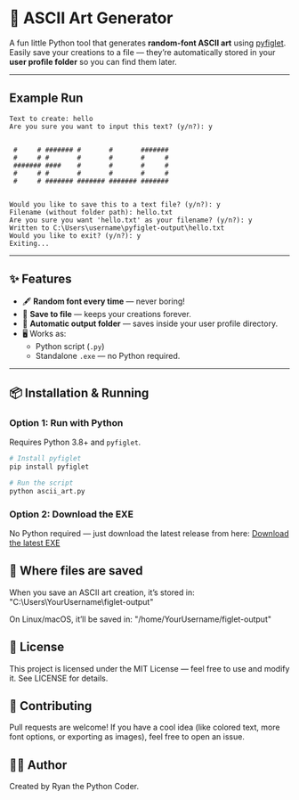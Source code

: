 # 🎨 ASCII Art Generator

A fun little Python tool that generates **random-font ASCII art** using [pyfiglet](https://pypi.org/project/pyfiglet/).  
Easily save your creations to a file — they’re automatically stored in your **user profile folder** so you can find them later.

---

## Example Run
```
Text to create: hello
Are you sure you want to input this text? (y/n?): y


 #     # ####### #       #       #######
 #     # #       #       #       #     #
 ####### ####    #       #       #     #
 #     # #       #       #       #     #
 #     # ####### ####### ####### #######


Would you like to save this to a text file? (y/n?): y
Filename (without folder path): hello.txt
Are you sure you want 'hello.txt' as your filename? (y/n?): y
Written to C:\Users\username\pyfiglet-output\hello.txt
Would you like to exit? (y/n?): y
Exiting...
```

---

## ✨ Features

- 🖋 **Random font every time** — never boring!
- 💾 **Save to file** — keeps your creations forever.
- 📂 **Automatic output folder** — saves inside your user profile directory.
- 🖥 Works as:
  - Python script (`.py`)
  - Standalone `.exe` — no Python required.

---

## 📦 Installation & Running

### Option 1: Run with Python
Requires Python 3.8+ and `pyfiglet`.

```bash
# Install pyfiglet
pip install pyfiglet

# Run the script
python ascii_art.py
```
### Option 2: Download the EXE
No Python required — just download the latest release from here:
[Download the latest EXE](https://github.com/Ryan-the-python-coder/ascii-text-gen/releases)

## 📂 Where files are saved
When you save an ASCII art creation, it’s stored in:
"C:\Users\YourUsername\figlet-output"

On Linux/macOS, it’ll be saved in:
"/home/YourUsername/figlet-output"

## 📜 License
This project is licensed under the MIT License — feel free to use and modify it.
See LICENSE for details.

## 🤝 Contributing
Pull requests are welcome!
If you have a cool idea (like colored text, more font options, or exporting as images), feel free to open an issue.

## 🧑‍💻 Author
Created by Ryan the Python Coder.

